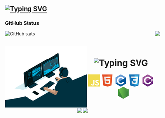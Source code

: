 

## **<a href="https://git.io/typing-svg"><img src="https://readme-typing-svg.demolab.com?font=popping&weight=100&size=35&duration=3100&pause=1000&color=FFFFFF&background=FFF9FB00&center=verdadeiro&vCenter=falso&multiline=true&repeat=verdadeiro&random=falso&width=570&height=100&lines=%F0%9F%99%8B%F0%9F%8F%BB%E2%80%8D%E2%99%82%EF%B8%8F+Ol%C3%A1%2C+eu+sou+o+Josu%C3%A9+Santos;%F0%9F%8C%90+Programador+Front-end" alt="Typing SVG" /></a>**
### GitHub Status

<div>
  
  ![GitHub stats](https://github-readme-stats-git-masterrstaa-rickstaa.vercel.app/api?username=jsmatosdev&hide_title=true&show_icons=true&include_all_commits=false&count_private=true&line_height=26&hide=issues&bg_color=000&title_color=FF00F6&text_color=FFF&border_radius=3&border_color=36123c&icon_color=FF00F6&theme=jolly)
<img align="right" height="140" src="https://github-readme-stats.vercel.app/api/top-langs/?username=jsmatosdev&layout=compact&langs_count=16&bg_color=000&title_color=FF00F6&text_color=FFF&border_radius=3&border_color=36123c&theme=jolly"/>

</div>


<div  align="center">
<div style="display: inline_block"><br>
  <img align="left" height="200" alt="gif" src="code.gif">
  <h1 align="cente"<a href="https://git.io/typing-svg"><img src="https://readme-typing-svg.demolab.com?font=popping&weight=100&size=35&duration=3000&pause=980&color=FFFFFF&background=FFF9FB00&center=true&multiline=true&repeat=false&random=false&height=60&lines=Tecnologias" alt="Typing SVG" /></a> </h1>
 
  <img align="center" height="40" width="40" alt="js-icon"  src="https://raw.githubusercontent.com/devicons/devicon/master/icons/javascript/javascript-plain.svg">
  <img align="center" alt="HTML" height="40" width="40" src="https://raw.githubusercontent.com/devicons/devicon/master/icons/html5/html5-original.svg">
  <img align="center" height="40" width="40" alt="c-icon" src="https://raw.githubusercontent.com/devicons/devicon/master/icons/c/c-original.svg">
  <img align="center" alt="CSS" height="40" width="40" src="https://raw.githubusercontent.com/devicons/devicon/master/icons/css3/css3-original.svg">
  <img align="center" alt="Csharp" height="40" width="40" src="https://raw.githubusercontent.com/devicons/devicon/master/icons/csharp/csharp-original.svg">
  <img align="center" height="40" width="40" alt="nodejs-icon" src="https://raw.githubusercontent.com/devicons/devicon/master/icons/nodejs/nodejs-original.svg">
</div>

##

<div>
  <a href = "mailto:deevjosue@gmail.com"><img src="https://img.shields.io/badge/-Gmail-%23333?style=for-the-badge&logo=gmail&logoColor=dark" target="_blank"></a>
  <a href="https://www.linkedin.com/in/devjosuematos/" target="_blank"><img src="https://img.shields.io/badge/-LinkedIn-%230077B5?style=for-the-badge&logo=linkedin&logoColor=white" target="_blank"></a> 
</div>

